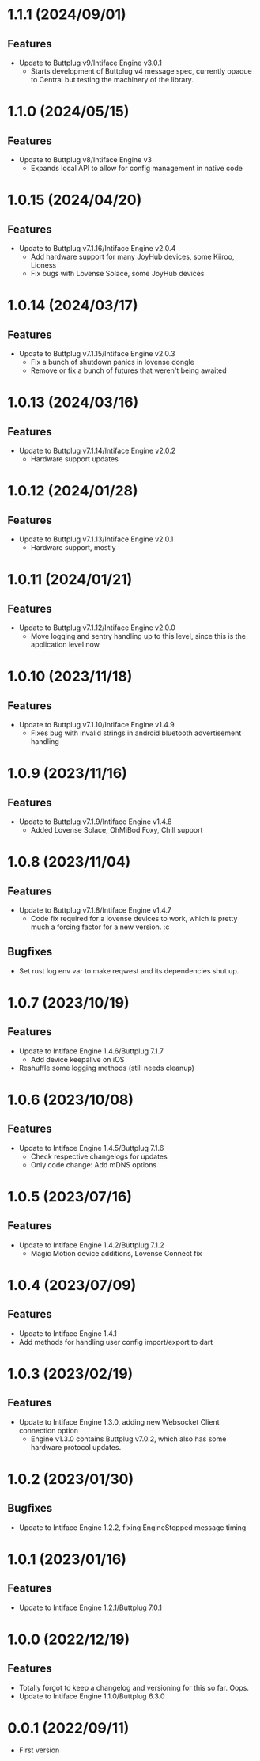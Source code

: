 # 1.1.1 (2024/09/01)

## Features

- Update to Buttplug v9/Intiface Engine v3.0.1
  - Starts development of Buttplug v4 message spec, currently opaque to Central but testing the
    machinery of the library.

# 1.1.0 (2024/05/15)

## Features

- Update to Buttplug v8/Intiface Engine v3
  - Expands local API to allow for config management in native code

# 1.0.15 (2024/04/20)

## Features

- Update to Buttplug v7.1.16/Intiface Engine v2.0.4
  - Add hardware support for many JoyHub devices, some Kiiroo, Lioness
  - Fix bugs with Lovense Solace, some JoyHub devices

# 1.0.14 (2024/03/17)

## Features

- Update to Buttplug v7.1.15/Intiface Engine v2.0.3
  - Fix a bunch of shutdown panics in lovense dongle
  - Remove or fix a bunch of futures that weren't being awaited

# 1.0.13 (2024/03/16)

## Features

- Update to Buttplug v7.1.14/Intiface Engine v2.0.2
  - Hardware support updates

# 1.0.12 (2024/01/28)

## Features

- Update to Buttplug v7.1.13/Intiface Engine v2.0.1
  - Hardware support, mostly

# 1.0.11 (2024/01/21)

## Features

- Update to Buttplug v7.1.12/Intiface Engine v2.0.0
  - Move logging and sentry handling up to this level, since this is the application level now

# 1.0.10 (2023/11/18)

## Features

- Update to Buttplug v7.1.10/Intiface Engine v1.4.9
  - Fixes bug with invalid strings in android bluetooth advertisement handling

# 1.0.9 (2023/11/16)

## Features

- Update to Buttplug v7.1.9/Intiface Engine v1.4.8
  - Added Lovense Solace, OhMiBod Foxy, Chill support

# 1.0.8 (2023/11/04)

## Features

- Update to Buttplug v7.1.8/Intiface Engine v1.4.7
  - Code fix required for a lovense devices to work, which is pretty much a forcing factor for a
    new version. :c

## Bugfixes

- Set rust log env var to make reqwest and its dependencies shut up.

# 1.0.7 (2023/10/19)

## Features

- Update to Intiface Engine 1.4.6/Buttplug 7.1.7
  - Add device keepalive on iOS
- Reshuffle some logging methods (still needs cleanup)

# 1.0.6 (2023/10/08)

## Features

- Update to Intiface Engine 1.4.5/Buttplug 7.1.6
  - Check respective changelogs for updates
  - Only code change: Add mDNS options

# 1.0.5 (2023/07/16)

## Features

- Update to Intiface Engine 1.4.2/Buttplug 7.1.2
  - Magic Motion device additions, Lovense Connect fix

# 1.0.4 (2023/07/09)

## Features

- Update to Intiface Engine 1.4.1
- Add methods for handling user config import/export to dart

# 1.0.3 (2023/02/19)

## Features

- Update to Intiface Engine 1.3.0, adding new Websocket Client connection option
  - Engine v1.3.0 contains Buttplug v7.0.2, which also has some hardware protocol updates.

# 1.0.2 (2023/01/30)

## Bugfixes

- Update to Intiface Engine 1.2.2, fixing EngineStopped message timing

# 1.0.1 (2023/01/16)

## Features

- Update to Intiface Engine 1.2.1/Buttplug 7.0.1

# 1.0.0 (2022/12/19)

## Features

- Totally forgot to keep a changelog and versioning for this so far. Oops.
- Update to Intiface Engine 1.1.0/Buttplug 6.3.0

# 0.0.1 (2022/09/11)

- First version
